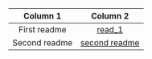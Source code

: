 



| Column 1     | Column 2     |
| :-------:     | :----------: |
|First readme  | [read_1](read_1.md) |
|Second readme| [second readme](https://www.youtube.com) |